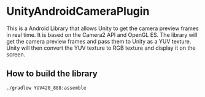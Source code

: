 # UnityAndroidCameraPlugin

This is a Android Library that allows Unity to get the camera preview frames in real time. 
It is based on the Camera2 API and OpenGL ES.
The library will get the camera preview frames and pass them to Unity as a YUV texture.
Unity will then convert the YUV texture to RGB texture and display it on the screen.

## How to build the library
```shell
./gradlew YUV420_888:assemble
```